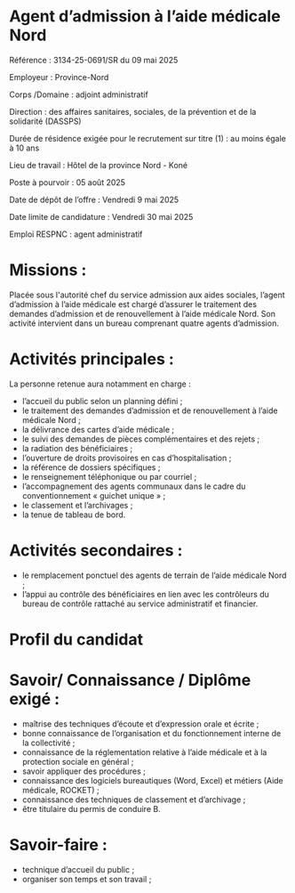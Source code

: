 # Agent d’admission à l’aide médicale Nord

Référence : 3134-25-0691/SR du 09 mai 2025

Employeur : Province-Nord

Corps /Domaine : adjoint administratif

Direction : des affaires sanitaires, sociales, de la prévention et de la solidarité (DASSPS)

Durée de résidence exigée pour le recrutement sur titre (1) : au moins égale à 10 ans

Lieu de travail : Hôtel de la province Nord - Koné

Poste à pourvoir : 05 août 2025

Date de dépôt de l’offre : Vendredi 9 mai 2025

Date limite de candidature : Vendredi 30 mai 2025

Emploi RESPNC : agent administratif

# Missions :

Placée sous l'autorité chef du service admission aux aides sociales, l’agent d’admission à l’aide médicale est chargé d’assurer le traitement des demandes d’admission et de renouvellement à l’aide médicale Nord. Son activité intervient dans un bureau comprenant quatre agents d’admission.

# Activités principales :

La personne retenue aura notamment en charge :

- l’accueil du public selon un planning défini ;
- le traitement des demandes d’admission et de renouvellement à l’aide médicale Nord ;
- la délivrance des cartes d’aide médicale ;
- le suivi des demandes de pièces complémentaires et des rejets ;
- la radiation des bénéficiaires ;
- l’ouverture de droits provisoires en cas d’hospitalisation ;
- la référence de dossiers spécifiques ;
- le renseignement téléphonique ou par courriel ;
- l’accompagnement des agents communaux dans le cadre du conventionnement « guichet unique » ;
- le classement et l’archivages ;
- la tenue de tableau de bord.

# Activités secondaires :

- le remplacement ponctuel des agents de terrain de l’aide médicale Nord ;
- l’appui au contrôle des bénéficiaires en lien avec les contrôleurs du bureau de contrôle rattaché au service administratif et financier.

# Profil du candidat

# Savoir/ Connaissance / Diplôme exigé :

- maîtrise des techniques d’écoute et d’expression orale et écrite ;
- bonne connaissance de l’organisation et du fonctionnement interne de la collectivité ;
- connaissance de la réglementation relative à l’aide médicale et à la protection sociale en général ;
- savoir appliquer des procédures ;
- connaissance des logiciels bureautiques (Word, Excel) et métiers (Aide médicale, ROCKET) ;
- connaissance des techniques de classement et d’archivage ;
- être titulaire du permis de conduire B.

# Savoir-faire :

- technique d’accueil du public ;
- organiser son temps et son travail ;